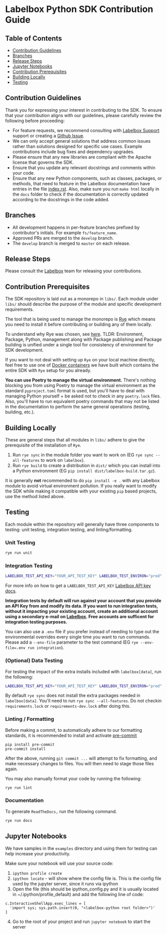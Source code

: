 # Labelbox Python SDK Contribution Guide

## Table of Contents
- [Contribution Guidelines](#contribution-guidelines)
- [Branches](#branches)
- [Release Steps](#release-steps)
- [Jupyter Notebooks](#jupyter-notebooks)
- [Contribution Prerequisites](#contribution-prerequisites)
- [Building Locally](#building-locally)
- [Testing](#testing)

## Contribution Guidelines
Thank you for expressing your interest in contributing to the SDK. To ensure that your contribution aligns with our guidelines, please carefully review the following before proceeding:

* For feature requests, we recommend consulting with [Labelbox Support](https://docs.labelbox.com/docs/contacting-customer-support) support or creating a [Github Issue](https://github.com/Labelbox/labelbox-python/issues).
* We can only accept general solutions that address common issues rather than solutions designed for specific use cases. Example contributions include bug fixes and dependency upgrades.
* Please ensure that any new libraries are compliant with the Apache license that governs the SDK.
* Ensure that you update any relevant docstrings and comments within your code.
* Ensure that any new Python components, such as classes, packages, or methods, that need to feature in the Labelbox documentation have entries in the file [index.rst](https://github.com/Labelbox/labelbox-python/blob/develop/docs/source/index.rst). Also, make sure you run `make html` locally in the `docs` folder to check if the documentation is correctly updated according to the docstrings in the code added.

## Branches
* All development happens in per-feature branches prefixed by contributor's initials. For example `fs/feature_name`.
* Approved PRs are merged to the `develop` branch.
* The `develop` branch is merged to `master` on each release.

## Release Steps
Please consult the [Labelbox](https://docs.labelbox.com/docs/contacting-customer-support) team for releasing your contributions.

## Contribution Prerequisites

The SDK repository is laid out as a monorepo in `libs/`. Each module under `libs/` should describe the purpose of the module and specific development requirements. 

The tool that is being used to manage the monorepo is [Rye](https://rye-up.com/) which means you need to install it before contributing or building any of them locally. 

To understand why Rye was chosen, see [here](https://alpopkes.com/posts/python/packaging_tools/). TLDR: Environment, Package, Python, management along with Package publishing and Package building is unified under a single tool for consistency of environment for SDK development.

If you want to not deal with setting up `Rye` on your local machine directly, feel free to use one of [Docker containers](https://github.com/Labelbox/labelbox-python/pkgs/container/labelbox-python) we have built which contains the entire SDK with `Rye` setup for you already.

**You can use Poetry to manage the virtual environment.** There's nothing blocking you from using Poetry to manage the virtual environment as the standard `pyproject.toml` format is used, but you'll have to deal with managing Python yourself + be asked not to check in any `poetry.lock` files. Also, you'll have to run equivalent poetry commands that may not be listed in the documentation to perform the same general operations (testing, building, etc.).

## Building Locally

These are general steps that all modules in `libs/` adhere to give the prerequisite of the installation of `Rye`.

1. Run `rye sync` in the module folder you want to work on (EG `rye sync --all-features` to work on `labelbox`).
2. Run `rye build` to create a distribution in `dist/` which you can install into a Python environment (EG `pip install dist/labelbox-build.tar.gz`).

It is generally **not** recommended to do `pip install -e .` with any Labelbox module to avoid virtual environment pollution. If you really want to modify the SDK while making it compatible with your existing `pip` based projects, use the method listed above.

## Testing

Each module within the repository will generally have three components to testing: unit testing, integration testing, and linting/formatting.

### Unit Testing

```bash
rye run unit
```

### Integration Testing

```bash
LABELBOX_TEST_API_KEY="YOUR_API_TEST_KEY" LABELBOX_TEST_ENVIRON="prod" rye run integration
```
For more info on how to get a `LABELBOX_TEST_API_KEY` [Labelbox API key docs](https://labelbox.helpdocs.io/docs/api/getting-started). 

**Integration tests by default will run against your account that you provide an API Key from and modify its data. If you want to run integration tests, without it impacting your existing account, create an additional account using a secondary e-mail on [Labelbox](https://labelbox.com). Free accounts are sufficent for integration testing purposes.**

You can also use a `.env` file if you prefer instead of needing to type out the environmental overrides every single time you want to run commands. Please add a `--env-file` parameter to the test command (EG `rye --env-file=.env run integration`).

### (Optional) Data Testing

For testing the impact of the extra installs included with `labelbox[data]`, run the following:

```bash
LABELBOX_TEST_API_KEY="YOUR_API_TEST_KEY" LABELBOX_TEST_ENVIRON="prod" rye run data
```

By default `rye sync` does not install the extra packages needed in `labelbox[data]`. You'll need to run `rye sync --all-features`. Do not checkin `requirements.lock` or `requirements-dev.lock` after doing this.

### Linting / Formatting

Before making a commit, to automatically adhere to our formatting standards, it is recommended to install and activate [pre-commit](https://pre-commit.com/)
```shell
pip install pre-commit
pre-commit install
```
After the above, running `git commit ...` will attempt to fix formatting,
and make necessary changes to files. You will then need to stage those files again.

You may also manually format your code by running the following:
```bash
rye run lint
```

### Documentation

To generate `ReadTheDocs,` run the following command.

```bash
rye run docs
```

## Jupyter Notebooks

We have samples in the `examples` directory and using them for testing can help increase your productivity.

Make sure your notebook will use your source code:
1. `ipython profile create`
2. `ipython locate` - will show where the config file is. This is the config file used by the jupyter server, since it runs via ipython
3. Open the file (this should be ipython_config.py and it is usually located in ~/.ipython/profile_default) and add the following line of code: 
```
c.InteractiveShellApp.exec_lines = [
  'import sys; sys.path.insert(0, "<labelbox-python root folder>")'
]
```
4. Go to the root of your project and run `jupyter notebook` to start the server
  









